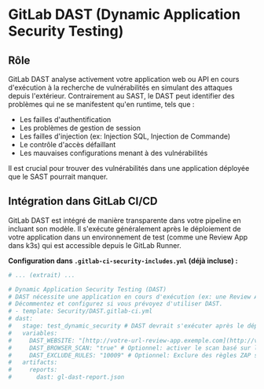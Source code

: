 # GitLab DAST (Dynamic Application Security Testing)

## Rôle

GitLab DAST analyse activement votre application web ou API en cours d'exécution à la recherche de vulnérabilités en simulant des attaques depuis l'extérieur. Contrairement au SAST, le DAST peut identifier des problèmes qui ne se manifestent qu'en runtime, tels que :
* Les failles d'authentification
* Les problèmes de gestion de session
* Les failles d'injection (ex: Injection SQL, Injection de Commande)
* Le contrôle d'accès défaillant
* Les mauvaises configurations menant à des vulnérabilités

Il est crucial pour trouver des vulnérabilités dans une application déployée que le SAST pourrait manquer.

## Intégration dans GitLab CI/CD

GitLab DAST est intégré de manière transparente dans votre pipeline en incluant son modèle. Il s'exécute généralement après le déploiement de votre application dans un environnement de test (comme une Review App dans k3s) qui est accessible depuis le GitLab Runner.

**Configuration dans `.gitlab-ci-security-includes.yml` (déjà incluse) :**

```yaml
# ... (extrait) ...

# Dynamic Application Security Testing (DAST)
# DAST nécessite une application en cours d'exécution (ex: une Review App ou un environnement de staging).
# Décommentez et configurez si vous prévoyez d'utiliser DAST.
# - template: Security/DAST.gitlab-ci.yml
# dast:
#   stage: test_dynamic_security # DAST devrait s'exécuter après le déploiement de votre application dans un environnement de test
#   variables:
#     DAST_WEBSITE: "[http://votre-url-review-app.exemple.com](http://votre-url-review-app.exemple.com)" # !!! IMPORTANT: Remplacez par l'URL réelle
#     DAST_BROWSER_SCAN: "true" # Optionnel: activer le scan basé sur le navigateur pour des tests plus complets
#     DAST_EXCLUDE_RULES: "10009" # Optionnel: Exclure des règles ZAP spécifiques (ex: 10009 pour "Timestamp Disclosure")
#   artifacts:
#     reports:
#       dast: gl-dast-report.json
